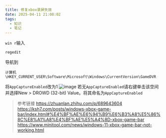 ```yaml
---
title: 修复xbox录屏失效
date: 2025-04-11 21:08:02
tags:
  - 知识
  - 笔记
---
```

`win r`输入
```
regedit
```
导航到
```
计算机\HKEY_CURRENT_USER\Software\Microsoft\Windows\CurrentVersion\GameDVR
```
将`AppCaptureEnabled`改为1
![image](https://img.zmal.top/20250411/image.70aiupf3bi.jpg)
若无`AppCaptureEnabled`请右键单击该空间并选择New > DROWD (32-bit) Value。将其命名为`AppCaptureEnabled`

>参考链接
https://zhuanlan.zhihu.com/p/689643604
https://ksh7.com/posts/windows-xbox-game-bar/index.html#%E4%BF%AE%E6%94%B9%E6%B3%A8%E5%86%8C%E8%A1%A8%E4%BF%AE%E5%A4%8D-xbox-game-bar
https://www.minitool.com/news/windows-11-xbox-game-bar-not-working.html
>